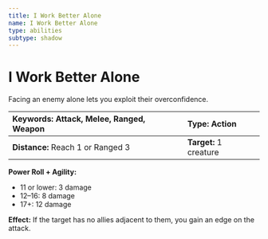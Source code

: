 ```yaml
---
title: I Work Better Alone
name: I Work Better Alone
type: abilities
subtype: shadow
---
```


# I Work Better Alone

Facing an enemy alone lets you exploit their overconfidence.

| **Keywords:** Attack, Melee, Ranged, Weapon | **Type:** Action       |
| :------------------------------------------ | :--------------------- |
| **Distance:** Reach 1 or Ranged 3           | **Target:** 1 creature |

**Power Roll + Agility:**

- 11 or lower: 3 damage
- 12–16: 8 damage
- 17+: 12 damage

**Effect:** If the target has no allies adjacent to them, you gain an edge on the attack.
